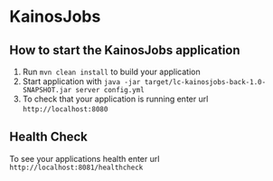# KainosJobs

How to start the KainosJobs application
---

1. Run `mvn clean install` to build your application
1. Start application with `java -jar target/lc-kainosjobs-back-1.0-SNAPSHOT.jar server config.yml`
1. To check that your application is running enter url `http://localhost:8080`

Health Check
---

To see your applications health enter url `http://localhost:8081/healthcheck`
